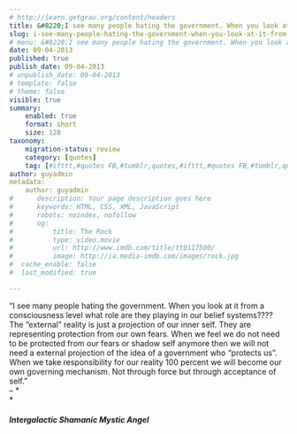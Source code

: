 ```yaml
---
# http://learn.getgrav.org/content/headers
title: &#8220;I see many people hating the government. When you look at it from a consciousness level what role&#8230;&#8221;
slug: i-see-many-people-hating-the-government-when-you-look-at-it-from-a-consciousness-level-what-role
# menu: &#8220;I see many people hating the government. When you look at it from a consciousness level what role&#8230;&#8221;
date: 09-04-2013
published: true
publish_date: 09-04-2013
# unpublish_date: 09-04-2013
# template: false
# theme: false
visible: true
summary:
    enabled: true
    format: short
    size: 128
taxonomy:
    migration-status: review
    category: [quotes]
    tag: [#ifttt,#quotes FB,#tumblr,quotes,#ifttt,#quotes FB,#tumblr,quotes]
author: guyadmin
metadata:
    author: guyadmin
#      description: Your page description goes here
#      keywords: HTML, CSS, XML, JavaScript
#      robots: noindex, nofollow
#      og:
#          title: The Rock
#          type: video.movie
#          url: http://www.imdb.com/title/tt0117500/
#          image: http://ia.media-imdb.com/images/rock.jpg
#  cache_enable: false
#  last_modified: true

---
```


“I see many people hating the government. When you look at it from a consciousness level what role are they playing in our belief systems???? The “external” reality is just a projection of our inner self. They are representing protection from our own fears. When we feel we do not need to be protected from our fears or shadow self anymore then we will not need a external projection of the idea of a government who “protects us”. When we take responsibility for our reality 100 percent we will become our own governing mechanism. Not through force but through acceptance of self.”  
 – *  
*

##### Intergalactic Shamanic Mystic Angel